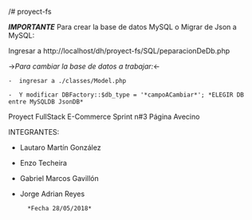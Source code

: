 /# proyect-fs

***IMPORTANTE***
Para crear la base de datos MySQL o Migrar de Json a MySQL:

Ingresar a http://localhost/dh/proyect-fs/SQL/peparacionDeDb.php

->*Para cambiar la base de datos a trabajar:*<-

    -  ingresar a ./classes/Model.php
    
    -  Y modificar DBFactory::$db_type = '*campoACambiar*'; *ELEGIR DB entre MySQLDB JsonDB*


Proyect FullStack
E-Commerce
Sprint n#3
Página Avecino

INTEGRANTES:
- Lautaro Martín González
- Enzo Techeira
- Gabriel Marcos Gavillón
- Jorge Adrian Reyes

        *Fecha 28/05/2018*
